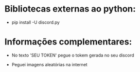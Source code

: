 # Bibliotecas externas ao python: 

- pip install -U discord.py

# Informações complementares: 

- No texto 'SEU TOKEN' pegue o tokem gerada no seu discord

- Peguei imagens aleatórias na internet
